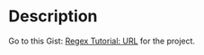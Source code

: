 # Description

Go to this Gist: [Regex Tutorial: URL](https://gist.github.com/mfcodingbc/929d51a742b513bbf3839763289d8a6d) for the project.
